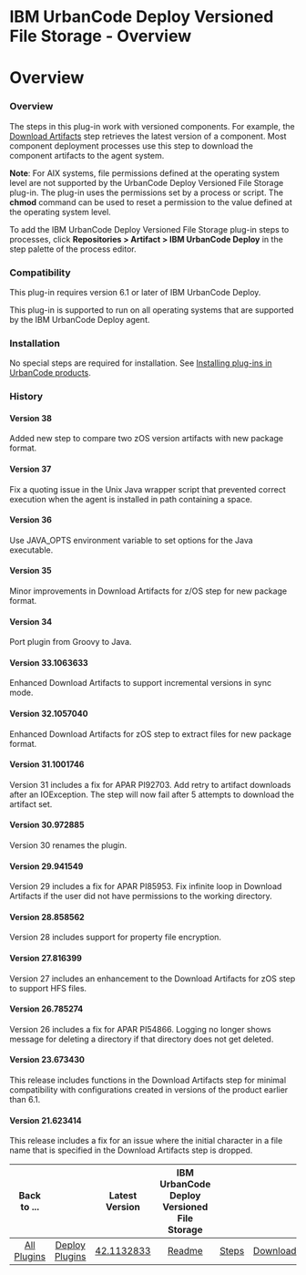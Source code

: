 
IBM UrbanCode Deploy Versioned File Storage - Overview
======================================================

# Overview



### Overview





The steps in this plug-in work with versioned components. For example, the [Download Artifacts](steps#download_artifacts) step retrieves the latest version of a component. Most component deployment processes use this step to download the component artifacts to the agent system.


**Note**: For AIX systems, file permissions defined at the operating system level are not supported by the UrbanCode Deploy Versioned File Storage plug-in. The plug-in uses the permissions set by a process or script. The **chmod** command can be used to reset a permission to the value defined at the operating system level.


To add the IBM UrbanCode Deploy Versioned File Storage plug-in steps to processes, click **Repositories > Artifact > IBM UrbanCode Deploy** in the step palette of the process editor.


### Compatibility


This plug-in requires version 6.1 or later of IBM UrbanCode Deploy.


This plug-in is supported to run on all operating systems that are supported by the IBM UrbanCode Deploy agent.


### Installation


No special steps are required for installation. See [Installing plug-ins in UrbanCode products](https://www.urbancode.com/resource/installing-plug-ins-in-urbancode-products/ "Installing plug-ins in UrbanCode products").


### History


#### Version 38


Added new step to compare two zOS version artifacts with new package format.


#### Version 37


Fix a quoting issue in the Unix Java wrapper script that prevented correct execution when the agent is installed in path containing a space.


#### Version 36


Use JAVA\_OPTS environment variable to set options for the Java executable.


#### Version 35


Minor improvements in Download Artifacts for z/OS step for new package format.


#### Version 34


Port plugin from Groovy to Java.


#### Version 33.1063633


Enhanced Download Artifacts to support incremental versions in sync mode.


#### Version 32.1057040


Enhanced Download Artifacts for zOS step to extract files for new package format.


#### Version 31.1001746


Version 31 includes a fix for APAR PI92703. Add retry to artifact downloads after an IOException. The step will now fail after 5 attempts to download the artifact set.


#### Version 30.972885


Version 30 renames the plugin.


#### Version 29.941549


Version 29 includes a fix for APAR PI85953. Fix infinite loop in Download Artifacts if the user did not have permissions to the working directory.


#### Version 28.858562


Version 28 includes support for property file encryption.


#### Version 27.816399


Version 27 includes an enhancement to the Download Artifacts for zOS step to support HFS files.


#### Version 26.785274


Version 26 includes a fix for APAR PI54866. Logging no longer shows message for deleting a directory if that directory does not get deleted.


#### Version 23.673430


This release includes functions in the Download Artifacts step for minimal compatibility with configurations created in versions of the product earlier than 6.1.


#### Version 21.623414


This release includes a fix for an issue where the initial character in a file name that is specified in the Download Artifacts step is dropped.




|Back to ...||Latest Version|IBM UrbanCode Deploy Versioned File Storage |||
| :---: | :---: | :---: | :---: | :---: | :---: |
|[All Plugins](../../index.md)|[Deploy Plugins](../README.md)|[42.1132833]()|[Readme](README.md)|[Steps](steps.md)|[Downloads](downloads.md)|
